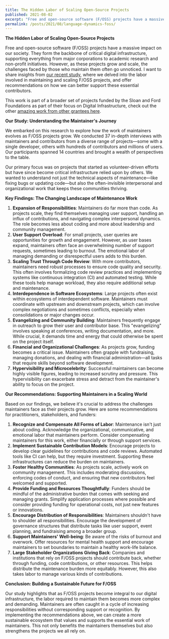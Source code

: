 ```yaml
---
title: The Hidden Labor of Scaling Open-Source Projects
published: 2021-08-02
excerpt: "Free and open-source software (F/OSS) projects have a massive impact on our society. They form the backbone of critical digital infrastructure, supporting everything from major corporations to academic research and non-profit initiatives. However, as these projects grow and scale, the challenges faced by those who maintain them often go unnoticed. I want to share insights from our recent study, where we delved into the labor involved in maintaining and scaling F/OSS projects, and offer recommendations on how we can better support these essential contributors."
permalink: /posts/2021/08/language-dynamics-foss/ 
---
```


**The Hidden Labor of Scaling Open-Source Projects**

Free and open-source software (F/OSS) projects have a massive impact on our society. They form the backbone of critical digital infrastructure, supporting everything from major corporations to academic research and non-profit initiatives. However, as these projects grow and scale, the challenges faced by those who maintain them often go unnoticed. I want to share insights from [our recent study](https://dl.acm.org/doi/abs/10.1145/3449249), where we delved into the labor involved in maintaining and scaling F/OSS projects, and offer recommendations on how we can better support these essential contributors.

This work is part of a broader set of projects funded by the Sloan and Ford Foundations as part of their focus on Digital Infrastructure, check out the other [amazing work from other grantees here](https://www.fordfoundation.org/work/learning/learning-reflections/critical-digital-infrastructure-research/).


**Our Study: Understanding the Maintainer's Journey**

We embarked on this research to explore how the work of maintainers evolves as F/OSS projects grow. We conducted 37 in-depth interviews with maintainers and contributors from a diverse range of projects—some with a single developer, others with hundreds of contributors and millions of users. Our participants spanned 14 countries and brought a wealth of perspectives to the table.

Our primary focus was on projects that started as volunteer-driven efforts but have since become critical infrastructure relied upon by others. We wanted to understand not just the technical aspects of maintenance—like fixing bugs or updating code—but also the often-invisible interpersonal and organizational work that keeps these communities thriving.

**Key Findings: The Changing Landscape of Maintenance Work**

1. **Expansion of Responsibilities**: Maintainers do far more than code. As projects scale, they find themselves managing user support, handling an influx of contributions, and navigating complex interpersonal dynamics. The role becomes less about coding and more about leadership and community management.  
2. **User Support Overload**: For small projects, user queries are opportunities for growth and engagement. However, as user bases expand, maintainers often face an overwhelming number of support requests, sometimes leading to burnout. The emotional labor of managing demanding or disrespectful users adds to this burden.  
3. **Scaling Trust Through Code Review**: With more contributors, maintainers need robust processes to ensure code quality and security. This often involves formalizing code review practices and implementing systems like continuous integration (CI) and automated testing. While these tools help manage workload, they also require additional setup and maintenance.  
4. **Interdependence in Software Ecosystems**: Large projects often exist within ecosystems of interdependent software. Maintainers must coordinate with upstream and downstream projects, which can involve complex negotiations and sometimes conflicts, especially when consolidations or major changes occur.  
5. **Evangelizing and Community Building**: Maintainers frequently engage in outreach to grow their user and contributor base. This "evangelizing" involves speaking at conferences, writing documentation, and more. While crucial, it demands time and energy that could otherwise be spent on the project itself.  
6. **Financial and Organizational Challenges**: As projects grow, funding becomes a critical issue. Maintainers often grapple with fundraising, managing donations, and dealing with financial administration—all tasks that require skills beyond software development.  
7. **Hypervisibility and Microcelebrity**: Successful maintainers can become highly visible figures, leading to increased scrutiny and pressure. This hypervisibility can exacerbate stress and detract from the maintainer's ability to focus on the project.

**Our Recommendations: Supporting Maintainers in a Scaling World**

Based on our findings, we believe it's crucial to address the challenges maintainers face as their projects grow. Here are some recommendations for practitioners, stakeholders, and funders:

1. **Recognize and Compensate All Forms of Labor**: Maintenance isn't just about coding. Acknowledge the organizational, communicative, and emotional labor that maintainers perform. Consider compensating maintainers for this work, either financially or through support services.  
2. **Implement Sustainable Contribution Models**: Encourage projects to develop clear guidelines for contributions and code reviews. Automated tools like CI can help, but they require investment. Supporting these infrastructures can reduce the burden on maintainers.  
3. **Foster Healthy Communities**: As projects scale, actively work on community management. This includes moderating discussions, enforcing codes of conduct, and ensuring that new contributors feel welcomed and supported.  
4. **Provide Funding and Resources Thoughtfully**: Funders should be mindful of the administrative burden that comes with seeking and managing grants. Simplify application processes where possible and consider providing funding for operational costs, not just new features or innovations.  
5. **Encourage Distribution of Responsibilities**: Maintainers shouldn't have to shoulder all responsibilities. Encourage the development of governance structures that distribute tasks like user support, event planning, and fundraising among a broader group.  
6. **Support Maintainers' Well-being**: Be aware of the risks of burnout and overwork. Offer resources for mental health support and encourage maintainers to set boundaries to maintain a healthy work-life balance.  
7. **Large Stakeholder Organizations Giving Back**: Companies and institutions that rely on F/OSS projects should contribute back, whether through funding, code contributions, or other resources. This helps distribute the maintenance burden more equitably. However, this also takes labor to manage various kinds of contributions.

**Conclusion: Building a Sustainable Future for F/OSS**

Our study highlights that as F/OSS projects become integral to our digital infrastructure, the labor required to maintain them becomes more complex and demanding. Maintainers are often caught in a cycle of increasing responsibilities without corresponding support or recognition. By implementing the recommendations above, we can create a more sustainable ecosystem that values and supports the essential work of maintainers. This not only benefits the maintainers themselves but also strengthens the projects we all rely on.

